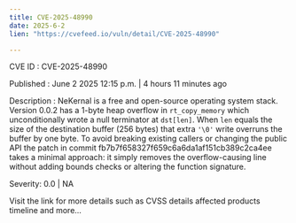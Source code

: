 ```yaml
---
title: CVE-2025-48990
date: 2025-6-2
lien: "https://cvefeed.io/vuln/detail/CVE-2025-48990"

---
```


CVE ID : CVE-2025-48990

Published :  June 2
2025
12:15 p.m. | 4 hours
11 minutes ago

Description : NeKernal is a free and open-source operating system stack. Version 0.0.2 has a 1-byte heap overflow in `rt_copy_memory`
which unconditionally wrote a null terminator at `dst[len]`. When `len` equals the size of the destination buffer (256 bytes)
that extra `'\0'` write overruns the buffer by one byte. To avoid breaking existing callers or changing the public API
the patch in commit fb7b7f658327f659c6a6da1af151cb389c2ca4ee takes a minimal approach: it simply removes the overflow-causing line without adding bounds checks or altering the function signature.

Severity: 0.0 | NA

Visit the link for more details
such as CVSS details
affected products
timeline
and more...
